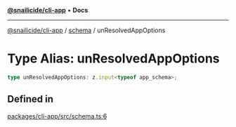[**@snailicide/cli-app**](../../../README.md) • **Docs**

---

[@snailicide/cli-app](../../../README.md) / [schema](../README.md) / unResolvedAppOptions

# Type Alias: unResolvedAppOptions

```ts
type unResolvedAppOptions: z.input<typeof app_schema>;
```

## Defined in

[packages/cli-app/src/schema.ts:6](https://github.com/gbtunney/snailicide-monorepo/blob/2f8292b3376742ccb9ee5c3746eee5023a1d41bb/packages/cli-app/src/schema.ts#L6)
